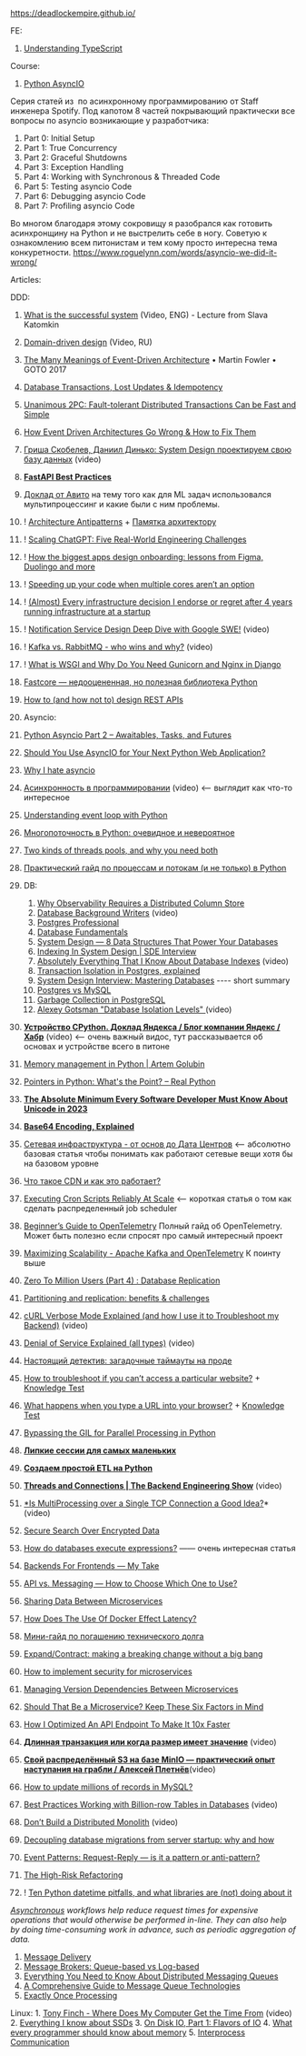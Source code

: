 
https://deadlockempire.github.io/

FE:
1. [Understanding TypeScript](https://www.udemy.com/course/understanding-typescript/?couponCode=ST11MT91624B)

Course:
1. [Python AsyncIO](https://superfastpython.com/category/asyncio/page/20/)

Серия статей из  по асинхронному программированию от Staff инженера Spotify. Под капотом 8 частей покрывающий практически все вопросы по asyncio возникающие у разработчика:

1. Part 0: Initial Setup
2. Part 1: True Concurrency
3. Part 2: Graceful Shutdowns
4. Part 3: Exception Handling
5. Part 4: Working with Synchronous & Threaded Code
6. Part 5: Testing asyncio Code
7. Part 6: Debugging asyncio Code
8. Part 7: Profiling asyncio Code

Во многом благодаря этому сокровищу я разобрался как готовить асинхронщину на Python и не выстрелить себе в ногу. Советую к ознакомлению всем питонистам и тем кому просто интересна тема конкуретности.
https://www.roguelynn.com/words/asyncio-we-did-it-wrong/

Articles:

DDD:
1. [What is the successful system](https://drive.google.com/file/d/1QLKuSF3KJ6QCalR36akRN5pm4RQoggtr/view) (Video, ENG) - Lecture from Slava Katomkin
2. [Domain-driven design](https://drive.google.com/file/d/1tO8HZevngyNIdwjTpxgrfnPpa8e1YOUp/view) (Video, RU) 
3. [The Many Meanings of Event-Driven Architecture](https://www.youtube.com/watch?v=STKCRSUsyP0) • Martin Fowler • GOTO 2017


1. [Database Transactions, Lost Updates & Idempotency](https://www.strv.com/blog/database-transactions-lost-updates-idempotency-engineering)
2. [Unanimous 2PC: Fault-tolerant Distributed Transactions Can be Fast and Simple](https://muratbuffalo.blogspot.com/2024/07/unanimous-2pc-fault-tolerant.html?m=1)
3. [How Event Driven Architectures Go Wrong & How to Fix Them](https://www.youtube.com/watch?v=_dbyp3rL_4Q)
4. [Гриша Скобелев, Даниил Динько: System Design проектируем свою базу данных](https://www.youtube.com/live/TThyalTW8hk) (video)
5. **[FastAPI Best Practices](https://github.com/zhanymkanov/fastapi-best-practices?tab=readme-ov-file#fastapi-best-practices)**
6. [Доклад от Авито](https://www.youtube.com/watch?v=sFb7T3T1GO8) на тему того как для ML задач использовался мультипроцессинг и какие были с ним проблемы.
7. ! [Architecture Antipatterns](https://architecture-antipatterns.tech/) + [Памятка архитектору](https://habr.com/ru/articles/685986/)
8. ! [Scaling ChatGPT: Five Real-World Engineering Challenges](https://newsletter.pragmaticengineer.com/p/scaling-chatgpt?utm_source=substack&publication_id=458709&post_id=141865286&utm_medium=email&utm_content=share&utm_campaign=email-share&triggerShare=true&isFreemail=true&r=1vxw4z)
9. ! [How the biggest apps design onboarding: lessons from Figma, Duolingo and more](https://adplist.substack.com/p/how-the-biggest-apps-design-user)
10. ! [Speeding up your code when multiple cores aren’t an option](https://pythonspeed.com/articles/optimizing-dithering/)
11. ! [(Almost) Every infrastructure decision I endorse or regret after 4 years running infrastructure at a startup](https://cep.dev/posts/every-infrastructure-decision-i-endorse-or-regret-after-4-years-running-infrastructure-at-a-startup/)
12. ! [Notification Service Design Deep Dive with Google SWE!](https://www.youtube.com/watch?v=TpugGhXhdaU) (video)
13. ! [Kafka vs. RabbitMQ - who wins and why?](https://www.youtube.com/watch?v=_5mu7lZz5X4) (video)
14. ! [What is WSGI and Why Do You Need Gunicorn and Nginx in Django](https://apirobot.me/posts/what-is-wsgi-and-why-do-you-need-gunicorn-and-nginx-in-django)
15. [Fastcore — недооцененная, но полезная библиотека Python](https://habr.com/ru/companies/skillfactory/articles/524334/)
16. [How to (and how not to) design REST APIs](https://github.com/stickfigure/blog/wiki/How-to-(and-how-not-to)-design-REST-APIs)
17. Asyncio:
   1. [Python Asyncio Part 2 – Awaitables, Tasks, and Futures](https://bbc.github.io/cloudfit-public-docs/asyncio/asyncio-part-2.html)
   2. [Should You Use AsyncIO for Your Next Python Web Application?](https://www.laac.dev/blog/page/2/)
   3. [Why I hate asyncio](https://charlesleifer.com/blog/asyncio/)
   4. [Асинхронность в программировании](https://habr.com/ru/companies/jugru/articles/446562/) (video) <-- выглядит как что-то интересное
   5. [Understanding event loop with Python](https://medium.com/@pekelny/fake-event-loop-python3-7498761af5e0)
   6. [Многопоточность в Python: очевидное и невероятное](https://habr.com/ru/articles/764420/)
   7. [Two kinds of threads pools, and why you need both](https://pythonspeed.com/articles/two-thread-pools/)
   8. [Практический гайд по процессам и потокам (и не только) в Python](https://habr.com/ru/articles/773376/)
18. DB:
    1. [Why Observability Requires a Distributed Column Store](https://www.honeycomb.io/blog/why-observability-requires-distributed-column-store)
    2. [Database Background Writers](https://www.youtube.com/watch?v=HyVkULIb9-w) (video)
    3. [Postgres Professional](https://habr.com/ru/companies/postgrespro/articles/458186/)
    4. [Database Fundamentals](https://tontinton.com/posts/database-fundementals/?ref=architecturenotes.co)
    5. [System Design — 8 Data Structures That Power Your Databases](https://medium.com/@maheshsaini.sec/system-design-8-data-structures-that-power-your-databases-98ea40bf863)
    6. [Indexing In System Design | SDE Interview](https://ganeshprasad227.medium.com/indexing-in-system-design-sde-interview-3601398901b3)
    7. [Absolutely Everything That I Know About Database Indexes](https://www.youtube.com/watch?v=Qhc8gFF2qS8) (video)
    8. [Transaction Isolation in Postgres, explained](https://www.thenile.dev/blog/transaction-isolation-postgres)
    9. [System Design Interview: Mastering Databases](https://levelup.gitconnected.com/system-design-interview-mastering-databases-9fb40bb561cd) ---- short summary
    10. [Postgres vs MySQL](https://medium.com/@hnasr/postgres-vs-mysql-5fa3c588a94e)
    11. [Garbage Collection in PostgreSQL](https://akashcsharma.medium.com/garbage-collection-in-postgresql-d833b80b6ef5)
    12. [Alexey Gotsman "Database Isolation Levels" ](https://www.youtube.com/watch?v=0PalC3X3x2A)(video)
19. **[Устройство CPython. Доклад Яндекса / Блог компании Яндекс / Хабр](https://habr.com/ru/company/yandex/blog/511972/)** (video) <-- очень важный видос, тут рассказывается об основах и устройстве всего в питоне
20. [Memory management in Python | Artem Golubin](https://rushter.com/blog/python-memory-managment/)
21. [Pointers in Python: What's the Point? – Real Python](https://realpython.com/pointers-in-python/)
22. **[The Absolute Minimum Every Software Developer Must Know About Unicode in 2023](https://tonsky.me/blog/unicode/?ref=architecturenotes.co)**
23. **[Base64 Encoding, Explained](https://www.writesoftwarewell.com/base64-encoding-explained/?ref=architecturenotes.co)**
24. [Сетевая инфраструктура - от основ до Дата Центров](https://amarchenko.dev/translate/2023-10-02-network/) <-- абсолютно базовая статья чтобы понимать как работают сетевые вещи хотя бы на базовом уровне
25. [Что такое CDN и как это работает?](https://habr.com/ru/companies/selectel/articles/463915/)
26. [Executing Cron Scripts Reliably At Scale](https://slack.engineering/executing-cron-scripts-reliably-at-scale/?ref=architecturenotes.co) <-- короткая статья о том как сделать распределенный job scheduler
27. [Beginner’s Guide to OpenTelemetry](https://logz.io/learn/opentelemetry-guide/) Полный гайд об OpenTelemetry. Может быть полезно если спросят про самый интересный проект
28. [Maximizing Scalability - Apache Kafka and OpenTelemetry](https://signoz.io/blog/maximizing-scalability-apache-kafka-and-opentelemetry/) К поинту выше
29. [Zero To Million Users (Part 4) : Database Replication](https://levelup.gitconnected.com/zero-to-million-users-part-4-database-replication-186d19c04bb6)
30. [Partitioning and replication: benefits & challenges](https://dimosr.github.io/partitioning-and-replication/)
31. [cURL Verbose Mode Explained (and how I use it to Troubleshoot my Backend)](https://www.youtube.com/watch?v=PVm0YEEuS8s&list=PLQnljOFTspQUybacGRk1b_p13dgI-SmcZ&index=25) (video)
32. [Denial of Service Explained (all types)](https://www.youtube.com/watch?v=PwVzG-1LT9A&list=PLQnljOFTspQU0ICDe-cL1EwXC4GDSayKY&index=20) (video)
33. [Настоящий детектив: загадочные таймауты на проде](https://habr.com/ru/companies/vk/articles/684018/)
34. [How to troubleshoot if you can’t access a particular website?](https://medium.com/nerd-for-tech/how-to-troubleshoot-if-you-cant-access-a-particular-website-af681fac3215) + [Knowledge Test](https://medium.com/nerd-for-tech/knowledge-test-how-to-troubleshoot-if-you-cant-access-a-particular-website-52bc9307343d)
35. [What happens when you type a URL into your browser?](https://medium.com/nerd-for-tech/what-happens-when-you-type-a-url-into-your-browser-ca500d86975c) + [Knowledge Test](https://medium.com/nerd-for-tech/knowledge-test-what-happens-when-you-type-a-url-into-your-browser-8b47056c59c)
36. [Bypassing the GIL for Parallel Processing in Python](https://realpython.com/python-parallel-processing/)
37. **[Липкие сессии для самых маленьких](https://habr.com/ru/companies/domclick/articles/548610/)**
38. **[Создаем простой ETL на Python](https://habr.com/ru/articles/664020/)**
39. **[Threads and Connections | The Backend Engineering Show](https://www.youtube.com/watch?v=CZw57SIwgiE&list=PLQnljOFTspQU0ICDe-cL1EwXC4GDSayKY&index=25)** (video)
40. [*Is MultiProcessing over a Single TCP Connection a Good Idea?](https://www.youtube.com/watch?v=NqpM2GYbovo&list=PLQnljOFTspQUVDsQcPnmdbtLUhqODSV1F&index=2)* (video)
41. [Secure Search Over Encrypted Data](https://www.cossacklabs.com/blog/secure-search-over-encrypted-data-acra-se/)
42. [How do databases execute expressions?](https://notes.eatonphil.com/2023-09-21-how-do-databases-execute-expressions.html) —— очень интересная статья
43. [Backends For Frontends — My Take](https://faun.pub/backends-for-frontends-my-take-b97663ec1b68)
44. [API vs. Messaging — How to Choose Which One to Use?](https://betterprogramming.pub/api-vs-messaging-how-to-choose-which-one-to-use-d6634599d2bd)
45. [Sharing Data Between Microservices](https://medium.com/@denhox/sharing-data-between-microservices-fe7fb9471208)
46. [How Does The Use Of Docker Effect Latency?](http://highscalability.com/blog/2015/12/16/how-does-the-use-of-docker-effect-latency.html)
47. [Мини-гайд по погашению технического долга](https://habr.com/ru/articles/714568/)
48. [Expand/Contract: making a breaking change without a big bang](https://blog.thepete.net/blog/2023/12/05/expand/contract-making-a-breaking-change-without-a-big-bang/)
49. [How to implement security for microservices](https://medium.com/microservices-learning/how-to-implement-security-for-microservices-89b140d3e555)
50. [Managing Version Dependencies Between Microservices](https://medium.com/@denhox/managing-version-dependencies-between-microservices-648d1d8dd4ca)
51. [Should That Be a Microservice? Keep These Six Factors in Mind](https://tanzu.vmware.com/content/blog/should-that-be-a-microservice-keep-these-six-factors-in-mind)
52. [How I Optimized An API Endpoint To Make It 10x Faster](https://bootcamp.uxdesign.cc/how-i-optimized-an-api-endpoint-to-make-it-10x-faster-2f5fe9a84bd9)
53. **[Длинная транзакция или когда размер имеет значение](https://www.youtube.com/watch?v=3h48iowNbwo)** (video)
54. **[Свой распределённый S3 на базе MinIO — практический опыт наступания на грабли / Алексей Плетнёв](https://www.youtube.com/watch?v=XiJVC9nzAW4)**(video)
55. [How to update millions of records in MySQL?](https://www.startdataengineering.com/post/update-mysql-in-batch/)
56. [Best Practices Working with Billion-row Tables in Databases](https://www.youtube.com/watch?v=wj7KEMEkMUE&list=PLQnljOFTspQXjD0HOzN7P2tgzu7scWpl2&index=45) (video)
57. [Don’t Build a Distributed Monolith](https://www.youtube.com/watch?v=p2GlRToY5HI) (video)
58. [Decoupling database migrations from server startup: why and how](https://pythonspeed.com/articles/schema-migrations-server-startup/)
59. [Event Patterns: Request-Reply — is it a pattern or anti-pattern?](https://blog.devgenius.io/event-patterns-request-reply-is-it-a-pattern-or-anti-pattern-641a257192d4)
60. [The High-Risk Refactoring](https://webup.org/blog/the-high-risk-refactoring/?ref=architecturenotes.co)
61. ! [Ten Python datetime pitfalls, and what libraries are (not) doing about it](https://dev.arie.bovenberg.net/blog/python-datetime-pitfalls/)


*[Asynchronous](https://github.com/donnemartin/system-design-primer#asynchronism) workflows help reduce request times for expensive operations that would otherwise be performed in-line. They can also help by doing time-consuming work in advance, such as periodic aggregation of data.*

1. [Message Delivery](https://newsletter.francofernando.com/p/message-delivery?utm_source=substack&publication_id=1172544&post_id=138761278&utm_medium=email&utm_content=share&utm_campaign=email-share&triggerShare=true&isFreemail=true&r=1vxw4z)
2. [Message Brokers: Queue-based vs Log-based](https://towardsdev.com/message-brokers-queue-based-vs-log-based-66d1140f0f28)
3. [Everything You Need to Know About Distributed Messaging Queues](https://medium.com/geekculture/everything-you-need-to-know-about-distributed-messaging-queues-cb64b9d9005e)
4. [A Comprehensive Guide to Message Queue Technologies](https://jinlow.medium.com/a-comprehensive-guide-to-message-queue-technologies-861f1c560e55)
5. [Exactly Once Processing](https://medium.com/@sriramr083/exactly-once-processing-5e695de8b0d0)

Linux:
	1. [Tony Finch - Where Does My Computer Get the Time From](https://ripe86.ripe.net/archives/video/1126/) (video)
	2. [Everything I know about SSDs](https://kcall.co.uk/ssd/index.html)
	3. [On Disk IO, Part 1: Flavors of IO](https://medium.com/databasss/on-disk-io-part-1-flavours-of-io-8e1ace1de017)
	4. [What every programmer should know about memory](https://lwn.net/Articles/250967/)
	5. [Interprocess Communication](https://beej.us/guide/bgipc/html/?ref=architecturenotes.co)